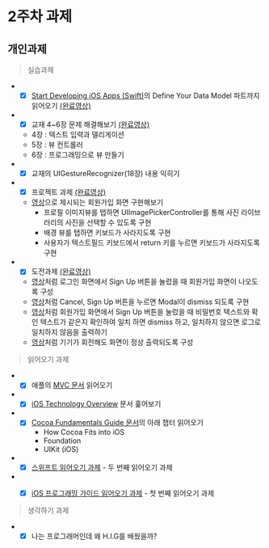 
# 2주차 과제
## 개인과제

> 실습과제

* - [x] [Start Developing iOS Apps (Swift)](https://developer.apple.com/library/content/referencelibrary/GettingStarted/DevelopiOSAppsSwift/index.html)의 Define Your Data Model 파트까지 읽어오기 [(완료영상)](Video/FoodTracker.mov)

*  - [x] 교재 4~6장 문제 해결해보기 [(완료영상)](Video/WorldTrotter.mov)
	* 4장 : 텍스트 입력과 델리게이션
	* 5장 : 뷰 컨트롤러
	* 6장 : 프로그래밍으로 뷰 만들기

* - [x]  교재의 UIGestureRecognizer(18장) 내용 익히기

* - [x]  프로젝트 과제 [(완료영상)](Video/SignUp.mov)
	* [영상](video/signup_view.mov)으로 제시되는 회원가입 화면 구현해보기
		* 프로필 이미지뷰를 탭하면 UIImagePickerController를 통해 사진 라이브러리의 사진을 선택할 수 있도록 구현
		* 배경 뷰를 탭하면 키보드가 사라지도록 구현
		* 사용자가 텍스트필드 키보드에서 return 키를 누르면 키보드가 사라지도록 구현

* - [x]  도전과제 [(완료영상)](Video/SignUp.mov)
	* [영상](video/signup_modal.mov)처럼 로그인 화면에서 Sign Up 버튼을 눌렀을 때 회원가입 화면이 나오도록 구성
	* [영상](video/signup_dismiss.mov)처럼 Cancel, Sign Up 버튼을 누르면 Modal이 dismiss 되도록 구현
	* [영상](video/signup_check_password.mov)처럼 회원가입 화면에서 Sign Up 버튼을 눌렀을 때 비밀번호 텍스트와 확인 텍스트가 같은지 확인하여 일치 하면 dismiss 하고, 일치하지 않으면 로그로 일치하지 않음을 출력하기
	* [영상](video/signup_rotate.mov)처럼 기기가 회전해도 화면이 정상 출력되도록 구성



> 읽어오기 과제

* - [x]  애플의 [MVC 문서](https://developer.apple.com/library/content/documentation/General/Conceptual/DevPedia-CocoaCore/MVC.html) 읽어오기

* - [x] [iOS Technology Overview](https://developer.apple.com/library/content/documentation/Miscellaneous/Conceptual/iPhoneOSTechOverview/Introduction/Introduction.html) 문서 훑어보기

* - [x] [Cocoa Fundamentals Guide 문서](reading/cocoa_fundamentals.pdf)의 아래 챕터 읽어오기
	* How Cocoa Fits into iOS
	* Foundation
	* UIKit (iOS)

* - [x] [스위프트 읽어오기 과제](reading/ios_reading_assignment_swift_2.pdf) - 두 번째 읽어오기 과제

* - [x] [iOS 프로그래밍 가이드 읽어오기 과제](reading/ios_reading_assignment_prog_guide_1.pdf) - 첫 번째 읽어오기 과제



> 생각하기 과제

* - [x] 나는 프로그래머인데 왜 H.I.G를 배웠을까?
